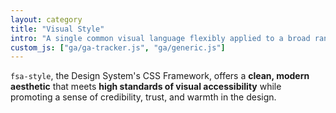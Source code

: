 ```yaml
---
layout: category
title: "Visual Style"
intro: "A single common visual language flexibly applied to a broad range of FPAC digital platforms and products."
custom_js: ["ga/ga-tracker.js", "ga/generic.js"]
---
```


`fsa-style`, the Design System's CSS Framework, offers a **clean, modern aesthetic** that meets **high standards of visual accessibility** while promoting a sense of credibility, trust, and warmth in the design.

